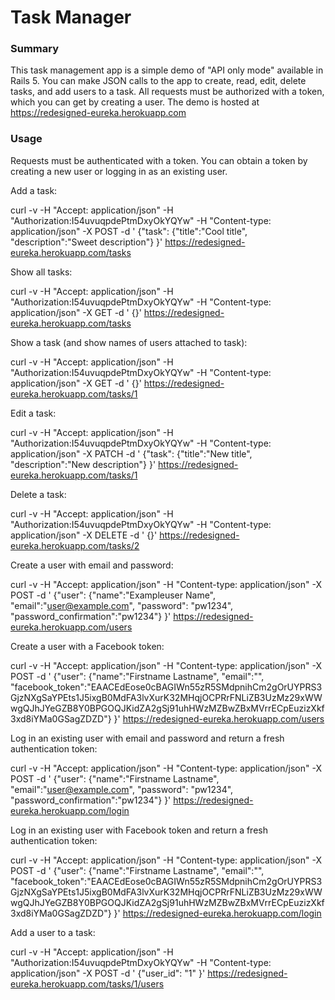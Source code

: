 # Task Manager

### Summary

This task management app is a simple demo of "API only mode" available in Rails 5. You can make JSON calls to the app to create, read, edit, delete tasks, and add users to a task. All requests must be authorized with a token, which you can get by creating a user. The demo is hosted at https://redesigned-eureka.herokuapp.com

### Usage

Requests must be authenticated with a token. You can obtain a token by creating a new user or logging in as an existing user.

Add a task:

curl -v -H "Accept: application/json" -H "Authorization:I54uvuqpdePtmDxyOkYQYw" -H "Content-type: application/json" -X POST -d ' {"task": {"title":"Cool title", "description":"Sweet description"} }' https://redesigned-eureka.herokuapp.com/tasks

Show all tasks:

curl -v -H "Accept: application/json" -H "Authorization:I54uvuqpdePtmDxyOkYQYw" -H "Content-type: application/json" -X GET -d ' {}' https://redesigned-eureka.herokuapp.com/tasks

Show a task (and show names of users attached to task):

curl -v -H "Accept: application/json" -H "Authorization:I54uvuqpdePtmDxyOkYQYw" -H "Content-type: application/json" -X GET -d ' {}' https://redesigned-eureka.herokuapp.com/tasks/1

Edit a task:

curl -v -H "Accept: application/json" -H "Authorization:I54uvuqpdePtmDxyOkYQYw" -H "Content-type: application/json" -X PATCH -d ' {"task": {"title":"New title", "description":"New description"} }' https://redesigned-eureka.herokuapp.com/tasks/1

Delete a task:

curl -v -H "Accept: application/json" -H "Authorization:I54uvuqpdePtmDxyOkYQYw" -H "Content-type: application/json" -X DELETE -d ' {}' https://redesigned-eureka.herokuapp.com/tasks/2

Create a user with email and password:

curl -v -H "Accept: application/json" -H "Content-type: application/json" -X POST -d ' {"user": {"name":"Exampleuser Name", "email":"user@example.com", "password": "pw1234", "password_confirmation":"pw1234"} }' https://redesigned-eureka.herokuapp.com/users

Create a user with a Facebook token:

curl -v -H "Accept: application/json" -H "Content-type: application/json" -X POST -d ' {"user": {"name":"Firstname Lastname", "email":"", "facebook_token":"EAACEdEose0cBAGIWn55zR5SMdpnihCm2gOrUYPRS3GjzNXgSaYPEts1J5ixgB0MdFA3lvXurK32MHqjOCPRrFNLiZB3UzMz29xWWwgQJhJYeGZB8Y0BPGOQJKidZA2gSj91uhHWzMZBwZBxMVrrECpEuzizXkf3xd8iYMa0GSagZDZD"} }' https://redesigned-eureka.herokuapp.com/users

Log in an existing user with email and password and return a fresh authentication token:

curl -v -H "Accept: application/json" -H "Content-type: application/json" -X POST -d ' {"user": {"name":"Firstname Lastname", "email":"user@example.com", "password": "pw1234", "password_confirmation":"pw1234"} }' https://redesigned-eureka.herokuapp.com/login

Log in an existing user with Facebook token and return a fresh authentication token:

curl -v -H "Accept: application/json" -H "Content-type: application/json" -X POST -d ' {"user": {"name":"Firstname Lastname", "email":"", "facebook_token":"EAACEdEose0cBAGIWn55zR5SMdpnihCm2gOrUYPRS3GjzNXgSaYPEts1J5ixgB0MdFA3lvXurK32MHqjOCPRrFNLiZB3UzMz29xWWwgQJhJYeGZB8Y0BPGOQJKidZA2gSj91uhHWzMZBwZBxMVrrECpEuzizXkf3xd8iYMa0GSagZDZD"} }' https://redesigned-eureka.herokuapp.com/login

Add a user to a task:

curl -v -H "Accept: application/json" -H "Authorization:I54uvuqpdePtmDxyOkYQYw" -H "Content-type: application/json" -X POST -d ' {"user_id": "1" }' https://redesigned-eureka.herokuapp.com/tasks/1/users


